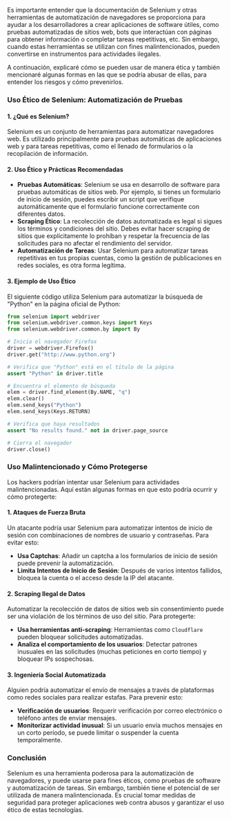 Es importante entender que la documentación de Selenium y otras herramientas de automatización de navegadores se proporciona para ayudar a los desarrolladores a crear aplicaciones de software útiles, como pruebas automatizadas de sitios web, bots que interactúan con páginas para obtener información o completar tareas repetitivas, etc. Sin embargo, cuando estas herramientas se utilizan con fines malintencionados, pueden convertirse en instrumentos para actividades ilegales.

A continuación, explicaré cómo se pueden usar de manera ética y también mencionaré algunas formas en las que se podría abusar de ellas, para entender los riesgos y cómo prevenirlos.

### Uso Ético de Selenium: Automatización de Pruebas

#### 1. ¿Qué es Selenium?

Selenium es un conjunto de herramientas para automatizar navegadores web. Es utilizado principalmente para pruebas automáticas de aplicaciones web y para tareas repetitivas, como el llenado de formularios o la recopilación de información.

#### 2. Uso Ético y Prácticas Recomendadas

- **Pruebas Automáticas**: Selenium se usa en desarrollo de software para pruebas automáticas de sitios web. Por ejemplo, si tienes un formulario de inicio de sesión, puedes escribir un script que verifique automáticamente que el formulario funcione correctamente con diferentes datos.
- **Scraping Ético**: La recolección de datos automatizada es legal si sigues los términos y condiciones del sitio. Debes evitar hacer scraping de sitios que explícitamente lo prohíban y respetar la frecuencia de las solicitudes para no afectar el rendimiento del servidor.
- **Automatización de Tareas**: Usar Selenium para automatizar tareas repetitivas en tus propias cuentas, como la gestión de publicaciones en redes sociales, es otra forma legítima.

#### 3. Ejemplo de Uso Ético

El siguiente código utiliza Selenium para automatizar la búsqueda de "Python" en la página oficial de Python:

```python
from selenium import webdriver
from selenium.webdriver.common.keys import Keys
from selenium.webdriver.common.by import By

# Inicia el navegador Firefox
driver = webdriver.Firefox()
driver.get("http://www.python.org")

# Verifica que "Python" está en el título de la página
assert "Python" in driver.title

# Encuentra el elemento de búsqueda
elem = driver.find_element(By.NAME, "q")
elem.clear()
elem.send_keys("Python")
elem.send_keys(Keys.RETURN)

# Verifica que haya resultados
assert "No results found." not in driver.page_source

# Cierra el navegador
driver.close()
```

### Uso Malintencionado y Cómo Protegerse

Los hackers podrían intentar usar Selenium para actividades malintencionadas. Aquí están algunas formas en que esto podría ocurrir y cómo protegerte:

#### 1. **Ataques de Fuerza Bruta**

Un atacante podría usar Selenium para automatizar intentos de inicio de sesión con combinaciones de nombres de usuario y contraseñas. Para evitar esto:

- **Usa Captchas**: Añadir un captcha a los formularios de inicio de sesión puede prevenir la automatización.
- **Limita Intentos de Inicio de Sesión**: Después de varios intentos fallidos, bloquea la cuenta o el acceso desde la IP del atacante.

#### 2. **Scraping Ilegal de Datos**

Automatizar la recolección de datos de sitios web sin consentimiento puede ser una violación de los términos de uso del sitio. Para protegerte:

- **Usa herramientas anti-scraping**: Herramientas como `Cloudflare` pueden bloquear solicitudes automatizadas.
- **Analiza el comportamiento de los usuarios**: Detectar patrones inusuales en las solicitudes (muchas peticiones en corto tiempo) y bloquear IPs sospechosas.

#### 3. **Ingeniería Social Automatizada**

Alguien podría automatizar el envío de mensajes a través de plataformas como redes sociales para realizar estafas. Para prevenir esto:

- **Verificación de usuarios**: Requerir verificación por correo electrónico o teléfono antes de enviar mensajes.
- **Monitorizar actividad inusual**: Si un usuario envía muchos mensajes en un corto período, se puede limitar o suspender la cuenta temporalmente.

### Conclusión

Selenium es una herramienta poderosa para la automatización de navegadores, y puede usarse para fines éticos, como pruebas de software y automatización de tareas. Sin embargo, también tiene el potencial de ser utilizada de manera malintencionada. Es crucial tomar medidas de seguridad para proteger aplicaciones web contra abusos y garantizar el uso ético de estas tecnologías.